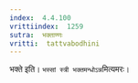 ```yaml
---
index:  4.4.100
vrittiindex:  1259
sutra:  भक्ताण्णः
vritti:  tattvabodhini 
---
```


भक्ते इति। `भस्सां स्त्री भक्तमन्धोऽन्न`मित्यमरः।


